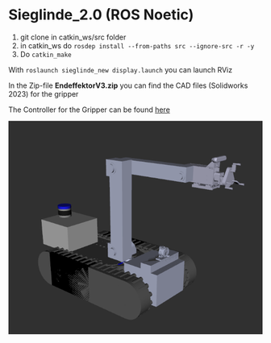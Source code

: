 # Sieglinde_2.0 (ROS Noetic)
1. git clone in catkin_ws/src folder
2. in catkin_ws do `rosdep install --from-paths src --ignore-src -r -y`
3. Do `catkin_make`

With `roslaunch sieglinde_new display.launch` you can launch RViz

In the Zip-file **EndeffektorV3.zip** you can find the CAD files (Solidworks 2023) for the gripper

The Controller for the Gripper can be found [here](https://github.com/TW-Robotics/Sieglinde_gripper_control)

![alt text](https://github.com/TW-Robotics/Sieglinde_2.0/blob/main/sieglinde.png?raw=true)
